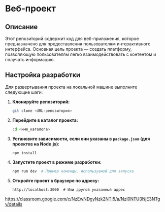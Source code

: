 # Веб-проект

## Описание
Этот репозиторий содержит код для веб-приложения, которое предназначено для предоставления пользователям интерактивного интерфейса. Основная цель проекта — создать платформу, позволяющую пользователям легко взаимодействовать с контентом и получать информацию.

## Настройка разработки
Для развертывания проекта на локальной машине выполните следующие шаги:

1. **Клонируйте репозиторий:**
    ```bash
    git clone <URL-репозитория>
    ```

2. **Перейдите в каталог проекта:**
    ```bash
    cd <имя_каталога>
    ```

3. **Установите зависимости, если они указаны в `package.json` (для проектов на Node.js):**
    ```bash
    npm install
    ```

4. **Запустите проект в режиме разработки:**
    ```bash
    npm run dev  # Пример команды, используемой для запуска
    ```

5. **Откройте проект в браузере по адресу:** 
    ```
    http://localhost:3000  # Или другой указанный адрес
    ```

https://classroom.google.com/c/NzEwNDgyNzk2NTI5/a/NzI0NTU3NjE3NTgy/details
